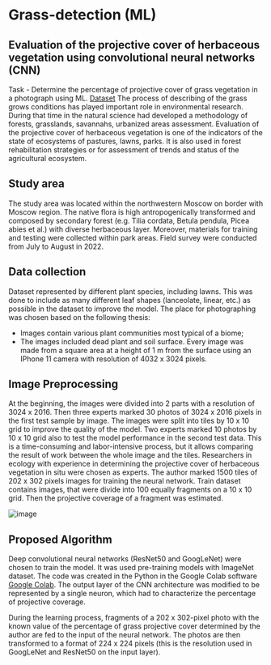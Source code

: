 # Grass-detection (ML)
## Evaluation of the projective cover of herbaceous vegetation using convolutional neural networks (CNN)
Task - Determine the percentage of projective cover of grass vegetation in a photograph using ML. [Dataset](https://www.kaggle.com/datasets/timofeymoiseev/grass)
The process of describing of the grass grows conditions has played important role in environmental research. During that time in the natural science had developed a methodology of forests, grasslands, savannahs, urbanized areas assessment. Evaluation of the projective cover of herbaceous vegetation is one of the indicators of the state of ecosystems of pastures, lawns, parks. It is also used in forest rehabilitation strategies or for assessment of trends and status of the agricultural ecosystem.
## Study area
The study area was located within the northwestern Moscow on border with Moscow region. The native flora is high antropogenically transformed and composed by secondary forest (e.g. Tilia cordata, Betula pendula, Picea abies et al.) with diverse herbaceous layer. Moreover, materials for training and testing were collected within park areas. Field survey were conducted from July to August in 2022.
## Data collection
Dataset represented by different plant species, including lawns. This was done to include as many different leaf shapes (lanceolate, linear, etc.) as possible in the dataset to improve the model.
The place for photographing was chosen based on the following thesis:
- Images contain various plant communities most typical of a biome;
- The images included dead plant and soil surface.
Every image was made from a square area at a height of 1 m from the surface using an IPhone 11 camera with resolution of 4032 x 3024 pixels.
## Image Preprocessing
At the beginning, the images were divided into 2 parts with a resolution of 3024 x 2016. Then three experts marked 30 photos of 3024 x 2016 pixels in the first test sample by image. The images were split into tiles by 10 x 10 grid to improve the quality of the model. Two experts marked 10 photos by 10 x 10 grid also to test the model performance in the second test data. This is a time-consuming and labor-intensive process, but it allows comparing the result of work between the whole image and the tiles. Researchers in ecology with experience in determining the projective cover of herbaceous vegetation in situ were chosen as experts.
The author marked 1500 tiles of 202 x 302 pixels images for training the neural network. Train dataset contains images, that were divide into 100 equally fragments on a 10 x 10 grid. Then the projective coverage of a fragment was estimated.

![image](https://github.com/MoiseyT/Grass-detection/assets/101183971/d9a567e3-ee4f-43b5-87a0-7645a6e468fd)

## Proposed Algorithm

Deep convolutional neural networks (ResNet50 and GoogLeNet) were chosen to train the model. It was used pre-training models with ImageNet dataset. The code was created in the Python in the Google Colab software [Google Colab](https://colab.research.google.com/drive/1n1-Sa0CJDcQeIMOy0gFQJlY9s1pHD3zV?usp=sharing). The output layer of the CNN architecture was modified to be represented by a single neuron, which had to characterize the percentage of projective coverage.

During the learning process, fragments of a 202 x 302-pixel photo with the known value of the percentage of grass projective cover determined by the author are fed to the input of the neural network. The photos are then transformed to a format of 224 x 224 pixels (this is the resolution used in GoogLeNet and ResNet50 on the input layer).
